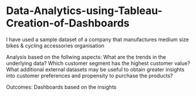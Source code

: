 # Data-Analytics-using-Tableau-Creation-of-Dashboards
I have used a sample dataset of a company that manufactures medium size bikes &amp; cycling accessories organisation

Analysis based on the follwing aspects:
What are the trends in the underlying data?
Which customer segment has the highest customer value?
What additional external datasets may be useful to obtain greater insights into customer preferences and propensity to purchase the products?

Outcomes:
Dashboards based on the insights


